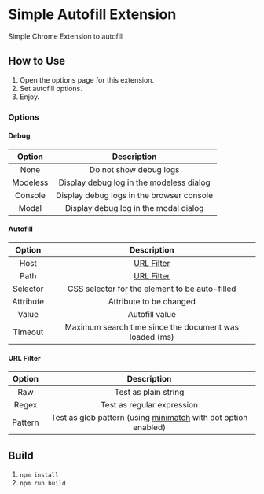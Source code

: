 # Simple Autofill Extension

Simple Chrome Extension to autofill

## How to Use

1. Open the options page for this extension.
2. Set autofill options.
3. Enjoy.

### Options

#### Debug

|  Option  |                Description                |
| :------: | :---------------------------------------: |
|   None   |          Do not show debug logs           |
| Modeless | Display debug log in the modeless dialog  |
| Console  | Display debug logs in the browser console |
|  Modal   |   Display debug log in the modal dialog   |

#### Autofill

|  Option   |                      Description                       |
| :-------: | :----------------------------------------------------: |
|   Host    |               [URL Filter](#url-filter)                |
|   Path    |               [URL Filter](#url-filter)                |
| Selector  |     CSS selector for the element to be auto-filled     |
| Attribute |                Attribute to be changed                 |
|   Value   |                     Autofill value                     |
|  Timeout  | Maximum search time since the document was loaded (ms) |

#### URL Filter

| Option  |                                              Description                                              |
| :-----: | :---------------------------------------------------------------------------------------------------: |
|   Raw   |                                         Test as plain string                                          |
|  Regex  |                                      Test as regular expression                                       |
| Pattern | Test as glob pattern (using [minimatch](https://github.com/isaacs/minimatch) with dot option enabled) |

## Build

1. `npm install`
2. `npm run build`
